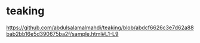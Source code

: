 # teaking
https://github.com/abdulsalamalmahdi/teaking/blob/abdcf6626c3e7d62a88bab2bb16e5d390675ba2f/sample.html#L1-L9
